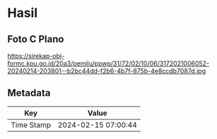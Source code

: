 # Hasil

## Foto C Plano

https://sirekap-obj-formc.kpu.go.id/20a3/pemilu/ppwp/31/72/02/10/06/3172021006052-20240214-203801--b2bc44dd-f2b6-4b7f-875b-4e8ccdb7087d.jpg


## Metadata

| Key        | Value               |
| ---------- | ------------------- |
| Time Stamp | 2024-02-15 07:00:44 |



